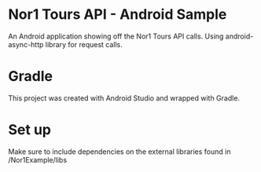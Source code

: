 # Nor1 Tours API - Android Sample

An Android application showing off the Nor1 Tours API calls. Using android-async-http library for request calls.

# Gradle

This project was created with Android Studio and wrapped with Gradle.

# Set up

Make sure to include dependencies on the external libraries found in /Nor1Example/libs